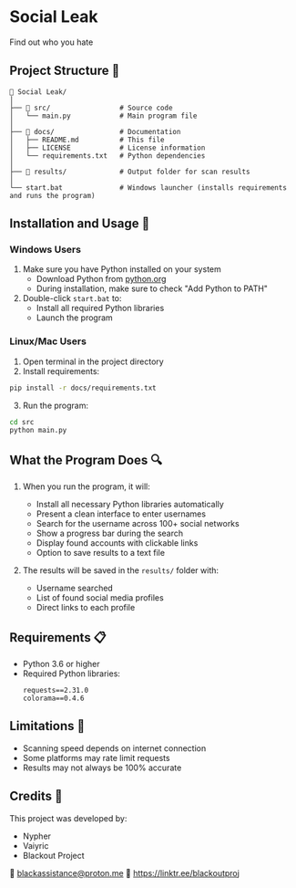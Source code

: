 # Social Leak

Find out who you hate 

## Project Structure 📁

```
📁 Social Leak/
│
├── 📁 src/                 # Source code
│   └── main.py            # Main program file
│
├── 📁 docs/                # Documentation
│   ├── README.md          # This file
│   ├── LICENSE            # License information
│   └── requirements.txt   # Python dependencies
│
├── 📁 results/             # Output folder for scan results
│
└── start.bat              # Windows launcher (installs requirements and runs the program)
```

## Installation and Usage 🚀

### Windows Users
1. Make sure you have Python installed on your system
   - Download Python from [python.org](https://python.org)
   - During installation, make sure to check "Add Python to PATH"
2. Double-click `start.bat` to:
   - Install all required Python libraries
   - Launch the program

### Linux/Mac Users
1. Open terminal in the project directory
2. Install requirements:
```bash
pip install -r docs/requirements.txt
```
3. Run the program:
```bash
cd src
python main.py
```

## What the Program Does 🔍

1. When you run the program, it will:
   - Install all necessary Python libraries automatically
   - Present a clean interface to enter usernames
   - Search for the username across 100+ social networks
   - Show a progress bar during the search
   - Display found accounts with clickable links
   - Option to save results to a text file

2. The results will be saved in the `results/` folder with:
   - Username searched
   - List of found social media profiles
   - Direct links to each profile

## Requirements 📋

- Python 3.6 or higher
- Required Python libraries:
  ```
  requests==2.31.0
  colorama==0.4.6
  ```

## Limitations 📌

- Scanning speed depends on internet connection
- Some platforms may rate limit requests
- Results may not always be 100% accurate

## Credits 👥

This project was developed by:
- Nypher
- Vaiyric
- Blackout Project

📧 blackassistance@proton.me
🔗 https://linktr.ee/blackoutproj 
